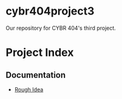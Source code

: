 # cybr404project3
Our repository for CYBR 404's third project.

# Project Index
## Documentation
- [Rough Idea](/Documentation/rough_idea.md)
